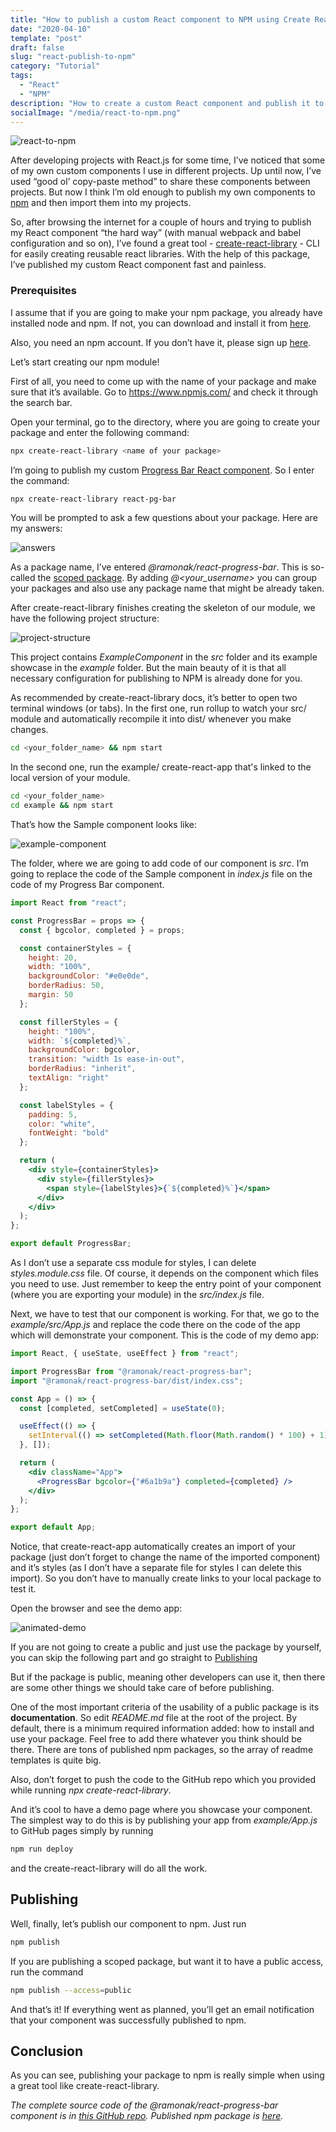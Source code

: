 ```yaml
---
title: "How to publish a custom React component to NPM using Create React Library"
date: "2020-04-10"
template: "post"
draft: false
slug: "react-publish-to-npm"
category: "Tutorial"
tags:
  - "React"
  - "NPM"
description: "How to create a custom React component and publish it to NPM using create-react-library."
socialImage: "/media/react-to-npm.png"
---
```


![react-to-npm](/media/react-to-npm.png)

After developing projects with React.js for some time, I’ve noticed that some of my own custom components I use in different projects. Up until now, I’ve used “good ol’ copy-paste method” to share these components between projects. But now I think I’m old enough to publish my own components to [npm](https://www.npmjs.com/) and then import them into my projects.

So, after browsing the internet for a couple of hours and trying to publish my React component “the hard way” (with manual webpack and babel configuration and so on), I’ve found a great tool -
[create-react-library](https://github.com/transitive-bullshit/create-react-library) - CLI for easily creating reusable react libraries. With the help of this package, I’ve published my custom React component fast and painless.

### Prerequisites

I assume that if you are going to make your npm package, you already have installed node and npm. If not, you can download and install it from [here](https://nodejs.org/en/).

Also, you need an npm account. If you don’t have it, please sign up [here](https://www.npmjs.com/signup).

Let’s start creating our npm module!

First of all, you need to come up with the name of your package and make sure that it’s available. Go to https://www.npmjs.com/ and check it through the search bar. 

Open your terminal, go to the directory, where you are going to create your package  and enter the following command:

```bash
npx create-react-library <name of your package>
```

I’m going to publish my custom [Progress Bar React component](https://ramonak.io/posts/react-progress-bar). So I enter the command:

```bash
npx create-react-library react-pg-bar
```

You will be prompted to ask a few questions about your package. Here are my answers:

![answers](/posts/npm-publish/crl-answers.JPG)

As a package name, I’ve entered *@ramonak/react-progress-bar*. This is so-called the [scoped package](https://docs.npmjs.com/using-npm/scope.html). By adding *@<your_username>* you can group your packages and also use any package name that might be already taken.

After create-react-library finishes creating the skeleton of our module, we have the following project structure:

![project-structure](/posts/npm-publish/project-structure.JPG)

This project contains *ExampleComponent* in the *src* folder and its example showcase in the *example* folder. But the main beauty of it is that all necessary configuration for publishing to NPM is already done for you.

As recommended by create-react-library docs, it’s better to open two terminal windows (or tabs). In the first one, run rollup to watch your src/ module and automatically recompile it into dist/ whenever you make changes.

```bash
cd <your_folder_name> && npm start
```  

In the second one, run the example/ create-react-app that's linked to the local version of your module.

```bash
cd <your_folder_name>
cd example && npm start
```

That’s how the Sample component looks like:

![example-component](/posts/npm-publish/example-component.JPG)

The folder, where we are going to add code of our component is *src*. I’m going to replace the code of the Sample component in *index.js* file on the code of my Progress Bar component.

```jsx
import React from "react";

const ProgressBar = props => {
  const { bgcolor, completed } = props;

  const containerStyles = {
    height: 20,
    width: "100%",
    backgroundColor: "#e0e0de",
    borderRadius: 50,
    margin: 50
  };

  const fillerStyles = {
    height: "100%",
    width: `${completed}%`,
    backgroundColor: bgcolor,
    transition: "width 1s ease-in-out",
    borderRadius: "inherit",
    textAlign: "right"
  };

  const labelStyles = {
    padding: 5,
    color: "white",
    fontWeight: "bold"
  };

  return (
    <div style={containerStyles}>
      <div style={fillerStyles}>
        <span style={labelStyles}>{`${completed}%`}</span>
      </div>
    </div>
  );
};

export default ProgressBar;
```

As I don’t use a separate css module for styles, I can delete *styles.module.css* file. Of course, it depends on the component which files you need to use. Just remember to keep the entry point of your component (where you are exporting your module) in the *src/index.js* file. 

Next, we have to test that our component is working. For that, we go to the *example/src/App.js* and replace the code there on the code of the app which will demonstrate your component. This is the code of my demo app:

```jsx
import React, { useState, useEffect } from "react";

import ProgressBar from "@ramonak/react-progress-bar";
import "@ramonak/react-progress-bar/dist/index.css";

const App = () => {
  const [completed, setCompleted] = useState(0);

  useEffect(() => {
    setInterval(() => setCompleted(Math.floor(Math.random() * 100) + 1), 2000);
  }, []);

  return (
    <div className="App">
      <ProgressBar bgcolor={"#6a1b9a"} completed={completed} />
    </div>
  );
};

export default App;
```

Notice, that create-react-app automatically creates an import of your package (just don’t forget to change the name of the imported component) and it’s styles (as I don’t have a separate file for styles I can delete this import). So you don’t have to manually create links to your local package to test it.

Open the browser and see the demo app:

![animated-demo](/posts/progress-bar/animated-demo.gif)

If you are not going to create a public and just use the package by yourself, you can skip the following part and go straight to [Publishing](#publishing)

But if the package is public, meaning other developers can use it, then there are some other things we should take care of before publishing.

One of the most important criteria of the usability of a public package is its **documentation**. So edit *README.md* file at the root of the project. By default, there is a minimum required information added: how to install and use your package.  Feel free to add there whatever you think should be there. There are tons of published npm packages, so the array of readme templates is quite big.

Also, don’t forget to push the code to the GitHub repo which you provided while running *npx create-react-library*.

And it’s cool to have a demo page where you showcase your component. The simplest way to do this is by publishing your app from *example/App.js* to GitHub pages simply by running

```bash
npm run deploy
```

and the create-react-library will do all the work.

## Publishing

Well, finally, let’s publish our component to npm. Just run

```bash
npm publish
```  

If you are publishing a scoped package, but want it to have a public access, run the command

```bash
npm publish --access=public
```

And that’s it! If everything went as planned, you’ll get an email notification that your component was successfully published to npm.

## Conclusion

As you can see, publishing your package to npm is really simple when using a great tool like create-react-library.

*The complete source code of the @ramonak/react-progress-bar component is in [this GitHub repo](https://github.com/KaterinaLupacheva/react-progress-bar). Published npm package is [here](https://www.npmjs.com/package/@ramonak/react-progress-bar).*
